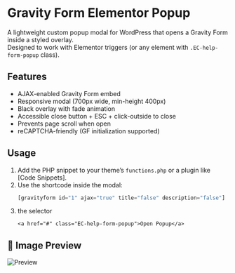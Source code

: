 # Gravity Form Elementor Popup

A lightweight custom popup modal for WordPress that opens a Gravity Form inside a styled overlay.  
Designed to work with Elementor triggers (or any element with `.EC-help-form-popup` class).

## Features
- AJAX-enabled Gravity Form embed
- Responsive modal (700px wide, min-height 400px)
- Black overlay with fade animation
- Accessible close button + ESC + click-outside to close
- Prevents page scroll when open
- reCAPTCHA-friendly (GF initialization supported)

## Usage

1. Add the PHP snippet to your theme’s `functions.php` or a plugin like [Code Snippets].
2. Use the shortcode inside the modal:
   ```php
   [gravityform id="1" ajax="true" title="false" description="false"]
3. the selector <pre> ``` <a href="#" class="EC-help-form-popup">Open Popup</a> ``` </pre>



## 📸 Image Preview

![Preview](https://github.com/elias1435/Gravityform-Elementor-Popup/blob/main/gravityform-elementor-popup.jpg?raw=true)
